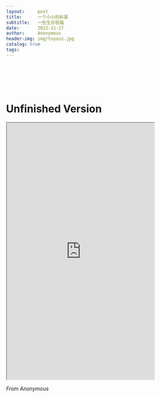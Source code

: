 ```yaml
---
layout:     post
title:      一个小小的彩蛋
subtitle:   一些生日祝福
date:       2022-11-17
author:     Anonymous
header-img: img/toyou1.jpg
catalog: true
tags:
---
```

<br>
<br>
<br>
<br>

<h1>Unfinished Version</h1>
<iframe src ="http://43.140.220.166/rollingpages/"  id="info-frame"  width="80%" height="700px" scrolling="no"></iframe>


<i align="right"> From Anonymous</i>
